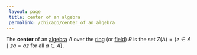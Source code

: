 ```yaml
---
 layout: page
 title: center of an algebra
 permalink: /chicago/center_of_an_algebra
---
```

The **center** of an [algebra](https://mathgloss.github.io/MathGloss/chicago/algebra_over_a_field) $A$ over the [ring](https://mathgloss.github.io/MathGloss/chicago/ring) (or [field](https://mathgloss.github.io/MathGloss/chicago/field)) $R$ is the set $Z(A) = \{z\in A \mid za=az \text{ for all } a\in A\}$.